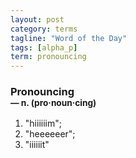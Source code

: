 ```yaml
---
layout: post
category: terms
tagline: "Word of the Day"
tags: [alpha_p]
term: pronouncing
---
```


<h3>Pronouncing<br/> <small>&mdash; n. (pro<span>&middot;</span>noun<span>&middot;</span>cing)</small></h3>
<p><ol>
<li>"hiiiiiim";</li>
<li>"heeeeeer";</li>
<li>"iiiiiit"</li>
</ol></p>
